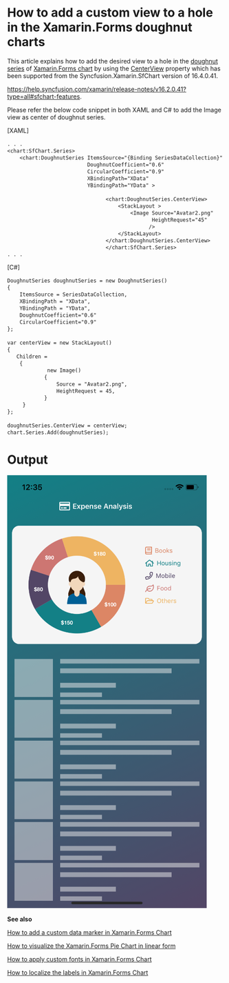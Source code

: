 # How to add a custom view to a hole in the Xamarin.Forms doughnut charts

This article explains how to add the desired view to a hole in the  [doughnut series](https://help.syncfusion.com/cr/xamarin/Syncfusion.SfChart.XForms.DoughnutSeries.html) of [Xamarin.Forms chart](https://help.syncfusion.com/cr/xamarin/Syncfusion.SfChart.XForms.SfChart.html) by using the [CenterView](https://help.syncfusion.com/cr/xamarin/Syncfusion.SfChart.XForms.DoughnutSeries.html#Syncfusion_SfChart_XForms_DoughnutSeries_CenterView) property which has been supported from the Syncfusion.Xamarin.SfChart version of 16.4.0.41.

https://help.syncfusion.com/xamarin/release-notes/v16.2.0.41?type=all#sfchart-features.

Please refer the below code snippet in both XAML and C# to add the Image view as center of doughnut series.

[XAML]

```
. . .
<chart:SfChart.Series>
    <chart:DoughnutSeries ItemsSource="{Binding SeriesDataCollection}" 
                          DoughnutCoefficient="0.6" 
                          CircularCoefficient="0.9"
                          XBindingPath="XData" 
                          YBindingPath="YData" >

                                <chart:DoughnutSeries.CenterView>
                                    <StackLayout >
                                        <Image Source="Avatar2.png" 
                                               HeightRequest="45"
                                              />
                                    </StackLayout>
                                </chart:DoughnutSeries.CenterView>
                                </chart:SfChart.Series>
. . .
```
[C#]
```
DoughnutSeries doughnutSeries = new DoughnutSeries()
{
    ItemsSource = SeriesDataCollection,
    XBindingPath = "XData",
    YBindingPath = "YData",
    DoughnutCoefficient="0.6" 
    CircularCoefficient="0.9"
};

var centerView = new StackLayout()
{
   Children =
    {
             new Image()
            {
                Source = "Avatar2.png",
                HeightRequest = 45,
            }
     }
};

doughnutSeries.CenterView = centerView;
chart.Series.Add(doughnutSeries);
```
# Output
 
 ![](output.png)

**See also**

[How to add a custom data marker in Xamarin.Forms Chart](https://www.syncfusion.com/kb/10922/how-to-add-a-custom-data-marker-in-xamarin-forms-chart)

[How to visualize the Xamarin.Forms Pie Chart in linear form](https://www.syncfusion.com/kb/11285/how-to-visualize-the-xamarin-forms-pie-chart-in-linear-form)

[How to apply custom fonts in Xamarin.Forms Chart](https://www.syncfusion.com/kb/9388/how-to-apply-custom-fonts-in-xamarin-forms-chart)

[How to localize the labels in Xamarin.Forms Chart](https://www.syncfusion.com/kb/9415/how-to-localize-the-labels-in-xamarin-forms-chart)

